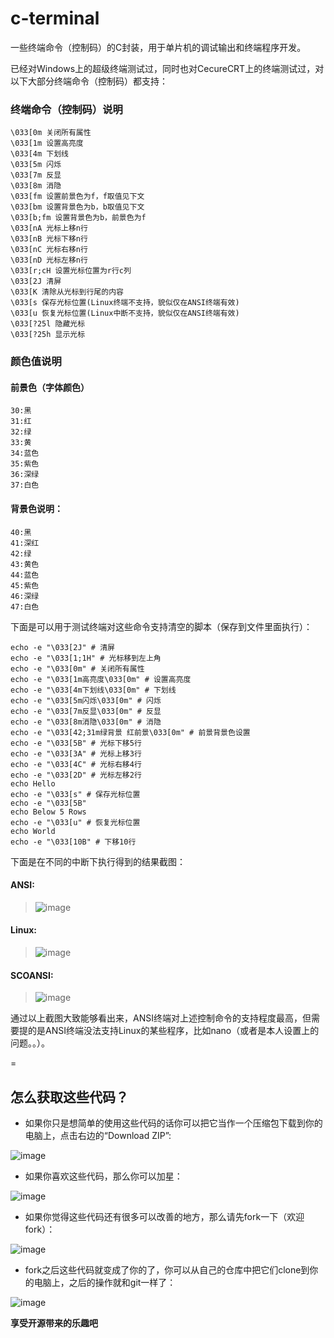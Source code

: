 # c-terminal
一些终端命令（控制码）的C封装，用于单片机的调试输出和终端程序开发。

已经对Windows上的超级终端测试过，同时也对CecureCRT上的终端测试过，对以下大部分终端命令（控制码）都支持：

### 终端命令（控制码）说明
```
\033[0m 关闭所有属性
\033[1m 设置高亮度
\033[4m 下划线
\033[5m 闪烁
\033[7m 反显
\033[8m 消隐
\033[fm 设置前景色为f，f取值见下文
\033[bm 设置背景色为b，b取值见下文
\033[b;fm 设置背景色为b，前景色为f
\033[nA 光标上移n行
\033[nB 光标下移n行
\033[nC 光标右移n行
\033[nD 光标左移n行
\033[r;cH 设置光标位置为r行c列
\033[2J 清屏
\033[K 清除从光标到行尾的内容
\033[s 保存光标位置(Linux终端不支持，貌似仅在ANSI终端有效)
\033[u 恢复光标位置(Linux中断不支持，貌似仅在ANSI终端有效)
\033[?25l 隐藏光标
\033[?25h 显示光标
```

### 颜色值说明
#### 前景色（字体颜色）
```
30:黑
31:红
32:绿
33:黄
34:蓝色
35:紫色
36:深绿
37:白色
```
#### 背景色说明：
```
40:黑
41:深红
42:绿
43:黄色
44:蓝色
45:紫色
46:深绿
47:白色
```

下面是可以用于测试终端对这些命令支持清空的脚本（保存到文件里面执行）：
```shell
echo -e "\033[2J" # 清屏
echo -e "\033[1;1H" # 光标移到左上角
echo -e "\033[0m" # 关闭所有属性
echo -e "\033[1m高亮度\033[0m" # 设置高亮度
echo -e "\033[4m下划线\033[0m" # 下划线
echo -e "\033[5m闪烁\033[0m" # 闪烁
echo -e "\033[7m反显\033[0m" # 反显
echo -e "\033[8m消隐\033[0m" # 消隐
echo -e "\033[42;31m绿背景 红前景\033[0m" # 前景背景色设置
echo -e "\033[5B" # 光标下移5行
echo -e "\033[3A" # 光标上移3行
echo -e "\033[4C" # 光标右移4行
echo -e "\033[2D" # 光标左移2行
echo Hello
echo -e "\033[s" # 保存光标位置
echo -e "\033[5B"
echo Below 5 Rows
echo -e "\033[u" # 恢复光标位置
echo World
echo -e "\033[10B" # 下移10行
```
下面是在不同的中断下执行得到的结果截图：
#### ANSI:
> ![image](https://raw.githubusercontent.com/sintrb/c-terminal/master/scr-shot/ansi.png)

#### Linux:
> ![image](https://raw.githubusercontent.com/sintrb/c-terminal/master/scr-shot/linux.png)

#### SCOANSI:
> ![image](https://raw.githubusercontent.com/sintrb/c-terminal/master/scr-shot/scoansi.png)

通过以上截图大致能够看出来，ANSI终端对上述控制命令的支持程度最高，但需要提的是ANSI终端没法支持Linux的某些程序，比如nano（或者是本人设置上的问题。。）。



=

## 怎么获取这些代码？

* 如果你只是想简单的使用这些代码的话你可以把它当作一个压缩包下载到你的电脑上，点击右边的“Download ZIP”:

![image](https://raw.githubusercontent.com/sintrb/forgithub/master/img/screenshots/githubdownloadzip.png)


* 如果你喜欢这些代码，那么你可以加星：

![image](https://raw.githubusercontent.com/sintrb/forgithub/master/img/screenshots/githubstart.png)

* 如果你觉得这些代码还有很多可以改善的地方，那么请先fork一下（欢迎fork）：

![image](https://raw.githubusercontent.com/sintrb/forgithub/master/img/screenshots/githubfork.png)

* fork之后这些代码就变成了你的了，你可以从自己的仓库中把它们clone到你的电脑上，之后的操作就和git一样了：

![image](https://raw.githubusercontent.com/sintrb/forgithub/master/img/screenshots/githubsshclone.png)

**享受开源带来的乐趣吧**

